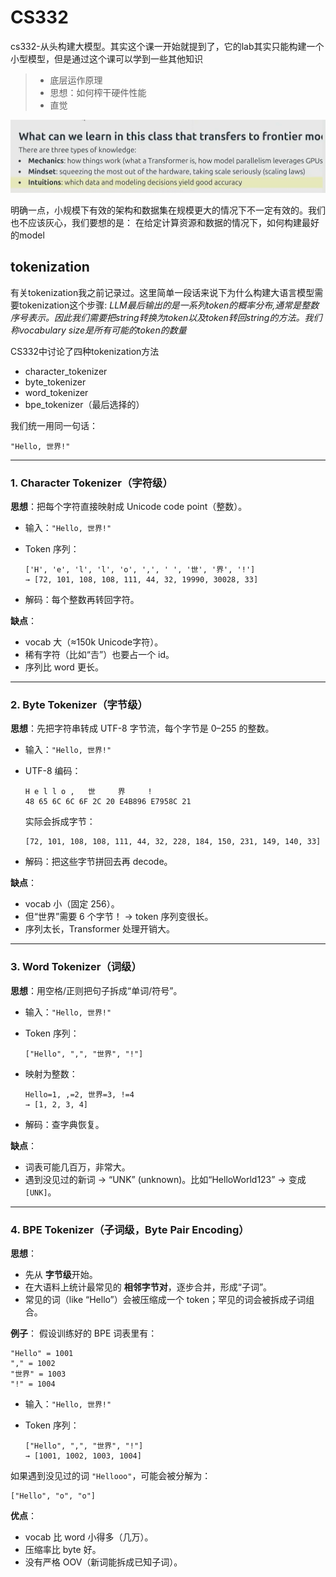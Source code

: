 # CS332

cs332-从头构建大模型。其实这个课一开始就提到了，它的lab其实只能构建一个小型模型，但是通过这个课可以学到一些其他知识

> + 底层运作原理
> + 思想：如何榨干硬件性能
> + 直觉

![image-20250916233117582](assets/image-20250916233117582.png)

明确一点，小规模下有效的架构和数据集在规模更大的情况下不一定有效的。我们也不应该灰心，我们要想的是： 在给定计算资源和数据的情况下，如何构建最好的model

## tokenization

有关tokenization我之前记录过。这里简单一段话来说下为什么构建大语言模型需要tokenization这个步骤:
*LLM最后输出的是一系列token的概率分布,通常是整数序号表示。因此我们需要把string转换为token以及token转回string的方法。我们称vocabulary size是所有可能的token的数量*

CS332中讨论了四种tokenization方法

+ character_tokenizer
+ byte_tokenizer
+  word_tokenizer
+ bpe_tokenizer（最后选择的）

我们统一用同一句话：

```
"Hello, 世界!"
```

------

### 1. **Character Tokenizer（字符级）**

**思想**：把每个字符直接映射成 Unicode code point（整数）。

- 输入：`"Hello, 世界!"`

- Token 序列：

  ```
  ['H', 'e', 'l', 'l', 'o', ',', ' ', '世', '界', '!']
  → [72, 101, 108, 108, 111, 44, 32, 19990, 30028, 33]
  ```

- 解码：每个整数再转回字符。

**缺点**：

- vocab 大（≈150k Unicode字符）。
- 稀有字符（比如“𠮷”）也要占一个 id。
- 序列比 word 更长。

------

### 2. **Byte Tokenizer（字节级）**

**思想**：先把字符串转成 UTF-8 字节流，每个字节是 0–255 的整数。

- 输入：`"Hello, 世界!"`

- UTF-8 编码：

  ```
  H e l l o ,   世     界     !
  48 65 6C 6C 6F 2C 20 E4B896 E7958C 21
  ```

  实际会拆成字节：

  ```
  [72, 101, 108, 108, 111, 44, 32, 228, 184, 150, 231, 149, 140, 33]
  ```

- 解码：把这些字节拼回去再 decode。

**缺点**：

- vocab 小（固定 256）。
- 但“世界”需要 6 个字节！ → token 序列变很长。
- 序列太长，Transformer 处理开销大。

------

### 3. **Word Tokenizer（词级）**

**思想**：用空格/正则把句子拆成“单词/符号”。

- 输入：`"Hello, 世界!"`

- Token 序列：

  ```
  ["Hello", ",", "世界", "!"]
  ```

- 映射为整数：

  ```
  Hello=1, ,=2, 世界=3, !=4
  → [1, 2, 3, 4]
  ```

- 解码：查字典恢复。

**缺点**：

- 词表可能几百万，非常大。
- 遇到没见过的新词 → “UNK” (unknown)。比如“HelloWorld123” → 变成 `[UNK]`。

------

### 4. **BPE Tokenizer（子词级，Byte Pair Encoding）**

**思想**：

- 先从 **字节级**开始。
- 在大语料上统计最常见的 **相邻字节对**，逐步合并，形成“子词”。
- 常见的词（like “Hello”）会被压缩成一个 token；罕见的词会被拆成子词组合。

**例子**：
 假设训练好的 BPE 词表里有：

```
"Hello" = 1001
"," = 1002
"世界" = 1003
"!" = 1004
```

- 输入：`"Hello, 世界!"`

- Token 序列：

  ```
  ["Hello", ",", "世界", "!"]
  → [1001, 1002, 1003, 1004]
  ```

如果遇到没见过的词 `"Hellooo"`，可能会被分解为：

```
["Hello", "o", "o"]
```

**优点**：

- vocab 比 word 小得多（几万）。
- 压缩率比 byte 好。
- 没有严格 OOV（新词能拆成已知子词）。

